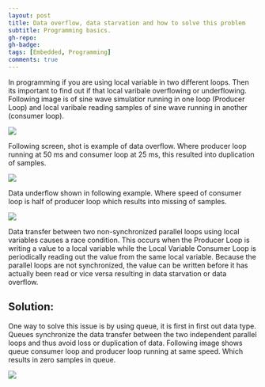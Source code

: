```yaml
---
layout: post
title: Data overflow, data starvation and how to solve this problem
subtitle: Programming basics.
gh-repo:
gh-badge:
tags: [Embedded, Programming]
comments: true
---
```

In programming if you are using local variable in two different loops. Then its important to find out if that local varibale overflowing or underflowing.
Following image is of sine wave simulatior running in one loop (Producer Loop) and local varibale reading samples of sine wave running in another (consumer loop).

![](https://dl.dropboxusercontent.com/s/eysn55m9hvt9bja/OverFlow_UnderFlow.png?dl=0)


Following screen, shot is example of data overflow. Where producer loop running at 50 ms and consumer loop at 25 ms, this resulted into duplication of samples.

![](https://dl.dropboxusercontent.com/s/zxo98kazlk090gs/OverFlow.png?dl=0)

Data underflow shown in following example. Where speed of consumer loop is half of producer loop which results into missing of samples.

![](https://dl.dropboxusercontent.com/s/fq9i9v3a0oh4zcc/UnderFlow.png?dl=0)

Data transfer between two non-synchronized parallel loops using local variables causes a race condition. This occurs when the Producer Loop is writing a value to a local variable while the Local Variable Consumer Loop is periodically reading out the value from the same local variable. Because the parallel loops are not synchronized, the value can be written before it has actually been read or vice versa resulting in data starvation or data overflow.

## Solution:
One way to solve this issue is by using queue, it is first in first out data type. Queues synchronize the data transfer between the two independent parallel loops and thus avoid loss or duplication of data.
Following image shows queue consumer loop and producer loop running at same speed. Which results in zero samples in queue.

![](https://dl.dropboxusercontent.com/s/9zjzbuq4qzqvn2b/Queue.png?dl=0)
